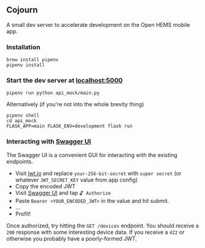 ## Cojourn
A small dev server to accelerate development on the Open HEMS mobile app.

### Installation
```
brew install pipenv
pipenv install
```

### Start the dev server at [localhost:5000](localhost:5000)
```
pipenv run python api_mock/main.py
```

Alternatively (if you're not into the whole brevity thing)
```
pipenv shell
cd api_mock
FLASK_APP=main FLASK_ENV=development flask run
```

### Interacting with [Swagger UI](http://localhost:5000/api/v1)
The Swagger UI is a convenient GUI for interacting with the existing endpoints.

- Visit [jwt.io](https://jwt.io) and replace `your-256-bit-secret` with `super secret` (or whatever `JWT_SECRET_KEY` value from app config)
- Copy the encoded JWT
- Visit [Swagger UI](http://localhost:5000/api/v1) and tap `🔓 Authorize`
- Paste `Bearer <YOUR_ENCODED_JWT>` in the value and hit submit.
- ...
- Profit!

Once authorized, try hitting the `GET /devices` endpoint. You should receive a `200` response with some interesting device data. If you receive a `422` or otherwise you probably have a poorly-formed JWT.
